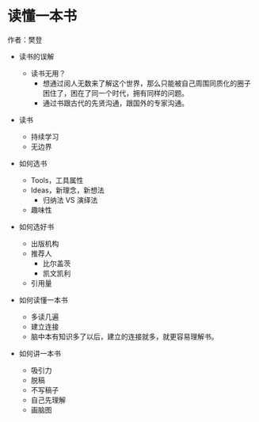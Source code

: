 # 读懂一本书

作者：樊登

- 读书的误解
  - 读书无用？
    - 想通过阅人无数来了解这个世界，那么只能被自己周围同质化的圈子困住了，困在了同一个时代，拥有同样的问题。
    - 通过书跟古代的先贤沟通，跟国外的专家沟通。
- 读书
  - 持续学习
  - 无边界
- 如何选书
  - Tools，工具属性
  - Ideas，新理念，新想法
    - 归纳法 VS 演绎法
  - 趣味性

- 如何选好书
  - 出版机构
  - 推荐人
    - 比尔盖茨
    - 凯文凯利
  - 引用量
- 如何读懂一本书
  - 多读几遍
  - 建立连接
  - 脑中本有知识多了以后，建立的连接就多，就更容易理解书。
- 如何讲一本书
  - 吸引力
  - 脱稿
  - 不写稿子
  - 自己先理解
  - 画脑图